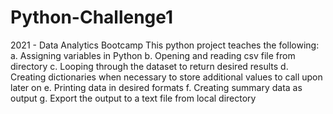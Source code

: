 # Python-Challenge1
2021 - Data Analytics Bootcamp
This python project teaches the following:
  a. Assigning variables in Python
  b. Opening and reading csv file from directory
  c. Looping through the dataset to return desired results
  d. Creating dictionaries when necessary to store additional values to call upon later on
  e. Printing data in desired formats 
  f. Creating summary data as output
  g. Export the output to a text file from local directory
  
